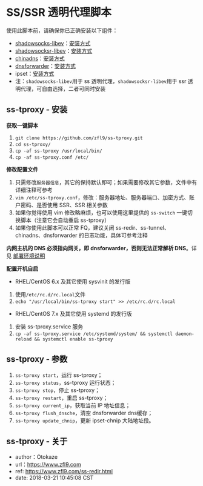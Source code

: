# SS/SSR 透明代理脚本
使用此脚本前，请确保你已正确安装以下组件：
- [shadowsocks-libev](https://github.com/shadowsocks/shadowsocks-libev)：[安装方式](https://www.zfl9.com/ss-redir.html#shadowsocks-libev)
- [shadowsocksr-libev](https://github.com/shadowsocksr-backup/shadowsocksr-libev)：[安装方式](https://www.zfl9.com/ss-redir.html#shadowsocksr-libev)
- [chinadns](https://github.com/shadowsocks/ChinaDNS)：[安装方式](https://www.zfl9.com/ss-redir.html#chinadns)
- [dnsforwarder](https://github.com/holmium/dnsforwarder)：[安装方式](https://www.zfl9.com/ss-redir.html#dnsforwarder)
- ipset：[安装方式](https://www.zfl9.com/ss-redir.html#ipset)
- 注：`shadowsocks-libev`用于 ss 透明代理，`shadowsocksr-libev`用于 ssr 透明代理，可自由选择，二者可同时安装

## ss-tproxy - 安装
**获取一键脚本**
1. `git clone https://github.com/zfl9/ss-tproxy.git`
2. `cd ss-tproxy/`
3. `cp -af ss-tproxy /usr/local/bin/`
4. `cp -af ss-tproxy.conf /etc/`

**修改配置文件**
1. 只需修改`服务器信息`，其它的保持默认即可；如果需要修改其它参数，文件中有详细注释可参考
2. `vim /etc/ss-tproxy.conf`，修改：服务器地址、服务器端口、加密方式、账户密码、是否使用 SSR、SSR 相关参数
3. 如果你觉得使用 vim 修改略麻烦，也可以使用这里提供的 `ss-switch` 一键切换脚本（注意它会自动重启 ss-tproxy）
4. 如果你使用此脚本可以正常 FQ，建议关闭 ss-redir、ss-tunnel、chinadns、dnsforwarder 的日志功能，具体可参考注释

**内网主机的 DNS 必须指向网关，即 dnsforwarder，否则无法正常解析 DNS**。详见 [部署环境说明](https://www.zfl9.com/ss-redir.html#%E9%83%A8%E7%BD%B2%E7%8E%AF%E5%A2%83%E8%AF%B4%E6%98%8E)

**配置开机自启**
- RHEL/CentOS 6.x 及其它使用 sysvinit 的发行版
 1. 使用`/etc/rc.d/rc.local`文件
 2. `echo "/usr/local/bin/ss-tproxy start" >> /etc/rc.d/rc.local`
- RHEL/CentOS 7.x 及其它使用 systemd 的发行版
 1. 安装 ss-tproxy.service 服务
 2. `cp -af ss-tproxy.service /etc/systemd/system/ && systemctl daemon-reload && systemctl enable ss-tproxy`

## ss-tproxy - 参数
1. `ss-tproxy start`，运行 ss-tproxy；
2. `ss-tproxy status`，ss-tproxy 运行状态；
3. `ss-tproxy stop`，停止 ss-tproxy；
4. `ss-tproxy restart`，重启 ss-tproxy；
5. `ss-tproxy current_ip`，获取当前 IP 地址信息；
6. `ss-tproxy flush_dnsche`，清空 dnsforwarder dns缓存；
7. `ss-tproxy update_chnip`，更新 ipset-chnip 大陆地址段。

## ss-tproxy - 关于
- author：Otokaze
- url：https://www.zfl9.com
- ref: https://www.zfl9.com/ss-redir.html
- date: 2018-03-21 10:45:08 CST
